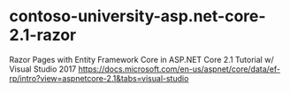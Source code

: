 # contoso-university-asp.net-core-2.1-razor
Razor Pages with Entity Framework Core in ASP.NET Core 2.1 Tutorial w/ Visual Studio 2017
https://docs.microsoft.com/en-us/aspnet/core/data/ef-rp/intro?view=aspnetcore-2.1&tabs=visual-studio
